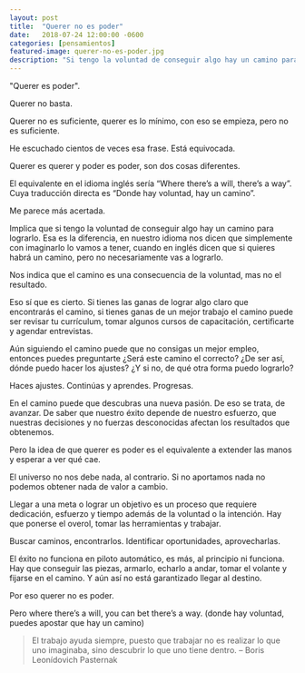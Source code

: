 ```yaml
---
layout: post
title:  "Querer no es poder"
date:   2018-07-24 12:00:00 -0600
categories: [pensamientos]
featured-image: querer-no-es-poder.jpg
description: "Si tengo la voluntad de conseguir algo hay un camino para lograrlo. Esa es la diferencia, en nuestro idioma nos dicen que simplemente con imaginarlo lo vamos a tener, cuando en inglés dicen que si quieres habrá un camino, pero no necesariamente vas a lograrlo."
---
```


"Querer es poder".

Querer no basta.

Querer no es suficiente, querer es lo mínimo, con eso se empieza, pero no es suficiente.

He escuchado cientos de veces esa frase. Está equivocada.

Querer es querer y poder es poder, son dos cosas diferentes.

El equivalente en el idioma inglés sería “Where there’s a will, there’s a way”. Cuya traducción directa es “Donde hay voluntad, hay un camino”.

Me parece más acertada.

Implica que si tengo la voluntad de conseguir algo hay un camino para lograrlo. Esa es la diferencia, en nuestro idioma nos dicen que simplemente con imaginarlo lo vamos a tener, cuando en inglés dicen que si quieres habrá un camino, pero no necesariamente vas a lograrlo.

Nos indica que el camino es una consecuencia de la voluntad, mas no el resultado.

Eso sí que es cierto. Si tienes las ganas de lograr algo claro que encontrarás el camino, si tienes ganas de un mejor trabajo el camino puede ser revisar tu currículum, tomar algunos cursos de capacitación, certificarte y agendar entrevistas.

Aún siguiendo el camino puede que no consigas un mejor empleo, entonces puedes preguntarte ¿Será este camino el correcto? ¿De ser así, dónde puedo hacer los ajustes? ¿Y si no, de qué otra forma puedo lograrlo?

Haces ajustes. Continúas y aprendes. Progresas.

En el camino puede que descubras una nueva pasión. De eso se trata, de avanzar. De saber que nuestro éxito depende de nuestro esfuerzo, que nuestras decisiones y no fuerzas desconocidas afectan los resultados que obtenemos.

Pero la idea de que querer es poder es el equivalente a extender las manos y esperar a ver qué cae.

El universo no nos debe nada, al contrario. Si no aportamos nada no podemos obtener nada de valor a cambio.

Llegar a una meta o lograr un objetivo es un proceso que requiere dedicación, esfuerzo y tiempo además de la voluntad o la intención. Hay que ponerse el overol, tomar las herramientas y trabajar.

Buscar caminos, encontrarlos. Identificar oportunidades, aprovecharlas.

El éxito no funciona en piloto automático, es más, al principio ni funciona. Hay que conseguir las piezas, armarlo, echarlo a andar, tomar el volante y fijarse en el camino. Y aún así no está garantizado llegar al destino.

Por eso querer no es poder.

Pero where there’s a will, you can bet there’s a way. (donde hay voluntad, puedes apostar que hay un camino)

<blockquote><p>El trabajo ayuda siempre, puesto que trabajar no es realizar lo que uno imaginaba, sino descubrir lo que uno tiene dentro. – Boris Leonídovich Pasternak</p></blockquote>
